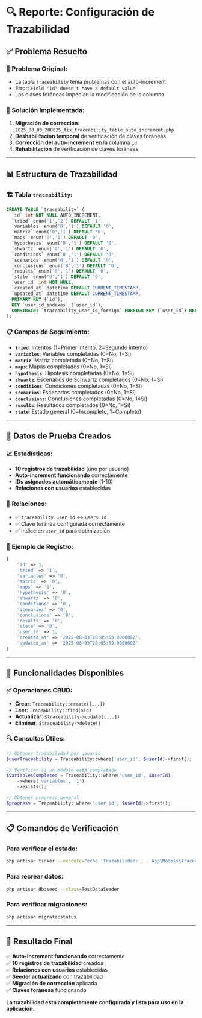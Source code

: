 # 🔍 Reporte: Configuración de Trazabilidad

## ✅ **Problema Resuelto**

### **🐛 Problema Original:**
- La tabla `traceability` tenía problemas con el auto-increment
- Error: `Field 'id' doesn't have a default value`
- Las claves foráneas impedían la modificación de la columna

### **🔧 Solución Implementada:**
1. **Migración de corrección**: `2025_08_03_200025_fix_traceability_table_auto_increment.php`
2. **Deshabilitación temporal** de verificación de claves foráneas
3. **Corrección del auto-increment** en la columna `id`
4. **Rehabilitación** de verificación de claves foráneas

---

## 📊 **Estructura de Trazabilidad**

### **🏗️ Tabla `traceability`:**
```sql
CREATE TABLE `traceability` (
  `id` int NOT NULL AUTO_INCREMENT,
  `tried` enum('1','2') DEFAULT '1',
  `variables` enum('0','1') DEFAULT '0',
  `matriz` enum('0','1') DEFAULT '0',
  `maps` enum('0','1') DEFAULT '0',
  `hypothesis` enum('0','1') DEFAULT '0',
  `shwartz` enum('0','1') DEFAULT '0',
  `conditions` enum('0','1') DEFAULT '0',
  `scenarios` enum('0','1') DEFAULT '0',
  `conclusions` enum('0','1') DEFAULT '0',
  `results` enum('0','1') DEFAULT '0',
  `state` enum('0','1') DEFAULT '0',
  `user_id` int NOT NULL,
  `created_at` datetime DEFAULT CURRENT_TIMESTAMP,
  `updated_at` datetime DEFAULT CURRENT_TIMESTAMP,
  PRIMARY KEY (`id`),
  KEY `user_id_indexes` (`user_id`),
  CONSTRAINT `traceability_user_id_foreign` FOREIGN KEY (`user_id`) REFERENCES `users` (`id`)
);
```

### **📋 Campos de Seguimiento:**
- **`tried`**: Intentos (1=Primer intento, 2=Segundo intento)
- **`variables`**: Variables completadas (0=No, 1=Sí)
- **`matriz`**: Matriz completada (0=No, 1=Sí)
- **`maps`**: Mapas completados (0=No, 1=Sí)
- **`hypothesis`**: Hipótesis completadas (0=No, 1=Sí)
- **`shwartz`**: Escenarios de Schwartz completados (0=No, 1=Sí)
- **`conditions`**: Condiciones completadas (0=No, 1=Sí)
- **`scenarios`**: Escenarios completados (0=No, 1=Sí)
- **`conclusions`**: Conclusiones completadas (0=No, 1=Sí)
- **`results`**: Resultados completados (0=No, 1=Sí)
- **`state`**: Estado general (0=Incompleto, 1=Completo)

---

## 🌱 **Datos de Prueba Creados**

### **📈 Estadísticas:**
- **10 registros de trazabilidad** (uno por usuario)
- **Auto-increment funcionando** correctamente
- **IDs asignados automáticamente** (1-10)
- **Relaciones con usuarios** establecidas

### **🔗 Relaciones:**
- ✅ `traceability.user_id` ↔ `users.id`
- ✅ Clave foránea configurada correctamente
- ✅ Índice en `user_id` para optimización

### **📝 Ejemplo de Registro:**
```php
[
    'id' => 1,
    'tried' => '1',
    'variables' => '0',
    'matriz' => '0',
    'maps' => '0',
    'hypothesis' => '0',
    'shwartz' => '0',
    'conditions' => '0',
    'scenarios' => '0',
    'conclusions' => '0',
    'results' => '0',
    'state' => '0',
    'user_id' => 1,
    'created_at' => '2025-08-03T20:05:59.000000Z',
    'updated_at' => '2025-08-03T20:05:59.000000Z'
]
```

---

## 🚀 **Funcionalidades Disponibles**

### **✅ Operaciones CRUD:**
- **Crear**: `Traceability::create([...])`
- **Leer**: `Traceability::find($id)`
- **Actualizar**: `$traceability->update([...])`
- **Eliminar**: `$traceability->delete()`

### **🔍 Consultas Útiles:**
```php
// Obtener trazabilidad por usuario
$userTraceability = Traceability::where('user_id', $userId)->first();

// Verificar si un módulo está completado
$variablesCompleted = Traceability::where('user_id', $userId)
    ->where('variables', '1')
    ->exists();

// Obtener progreso general
$progress = Traceability::where('user_id', $userId)->first();
```

---

## 📋 **Comandos de Verificación**

### **Para verificar el estado:**
```bash
php artisan tinker --execute="echo 'Trazabilidad: ' . App\Models\Traceability::count() . ' registros';"
```

### **Para recrear datos:**
```bash
php artisan db:seed --class=TestDataSeeder
```

### **Para verificar migraciones:**
```bash
php artisan migrate:status
```

---

## 🎯 **Resultado Final**

✅ **Auto-increment funcionando** correctamente  
✅ **10 registros de trazabilidad** creados  
✅ **Relaciones con usuarios** establecidas  
✅ **Seeder actualizado** con trazabilidad  
✅ **Migración de corrección** aplicada  
✅ **Claves foráneas** funcionando  

**La trazabilidad está completamente configurada y lista para uso en la aplicación.** 